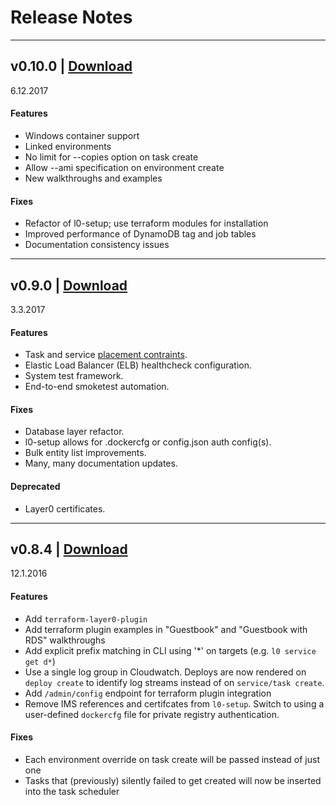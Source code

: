 # Release Notes
---
## v0.10.0 | [Download](http://layer0.ims.io/#download)
6.12.2017

#### Features
* Windows container support
* Linked environments
* No limit for --copies option on task create
* Allow --ami specification on environment create
* New walkthroughs and examples

#### Fixes
* Refactor of l0-setup; use terraform modules for installation
* Improved performance of DynamoDB tag and job tables
* Documentation consistency issues

---
## v0.9.0 | [Download](http://layer0.ims.io/releases/)
3.3.2017

#### Features
* Task and service [placement contraints](http://docs.aws.amazon.com/AmazonECS/latest/developerguide/task-placement-constraints.html).
* Elastic Load Balancer (ELB) healthcheck configuration.
* System test framework.
* End-to-end smoketest automation.

#### Fixes
* Database layer refactor.
* l0-setup allows for .dockercfg or config.json auth config(s).
* Bulk entity list improvements.
* Many, many documentation updates.

#### Deprecated
* Layer0 certificates.

---

## v0.8.4 | [Download](http://layer0.ims.io/releases/)
12.1.2016

#### Features
* Add `terraform-layer0-plugin`
* Add terraform plugin examples in "Guestbook" and "Guestbook with RDS" walkthroughs
* Add explicit prefix matching in CLI using '\*' on targets (e.g. `l0 service get d*`)
* Use a single log group in Cloudwatch. 
Deploys are now rendered on `deploy create` to identify log streams instead of on `service/task create`. 
* Add `/admin/config` endpoint for terraform plugin integration
* Remove IMS references and certifcates from `l0-setup`. 
Switch to using a user-defined `dockercfg` file for private registry authentication. 


#### Fixes
* Each environment override on task create will be passed instead of just one
* Tasks that (previously) silently failed to get created will now be inserted into the task scheduler

